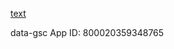 [text](https://developers.facebook.com/apps/800020359348765/instagram-business/API-Setup/)


data-gsc
App ID: 800020359348765